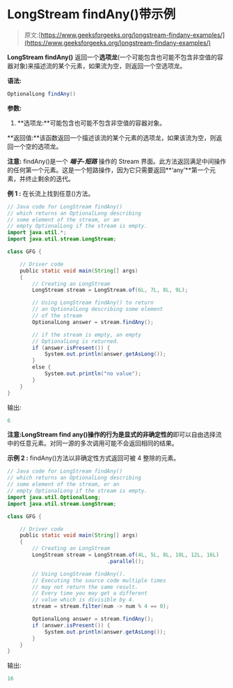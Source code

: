 # LongStream findAny()带示例

> 原文:[https://www.geeksforgeeks.org/longstream-findany-examples/](https://www.geeksforgeeks.org/longstream-findany-examples/)

**LongStream findAny()** 返回一个**选项龙**(一个可能包含也可能不包含非空值的容器对象)来描述流的某个元素，如果流为空，则返回一个空选项龙。

**语法:**

```java
OptionalLong findAny() 

```

**参数:**

1.  **选项龙:**可能包含也可能不包含非空值的容器对象。

**返回值:**该函数返回一个描述该流的某个元素的选项龙，如果该流为空，则返回一个空的选项龙。

**注意:** findAny()是一个 ***端子-短路*** 操作的 Stream 界面。此方法返回满足中间操作的任何第一个元素。这是一个短路操作，因为它只需要返回**‘any’**第一个元素，并终止剩余的迭代。

**例 1 :** 在长流上找到任意()方法。

```java
// Java code for LongStream findAny()
// which returns an OptionalLong describing
// some element of the stream, or an
// empty OptionalLong if the stream is empty.
import java.util.*;
import java.util.stream.LongStream;

class GFG {

    // Driver code
    public static void main(String[] args)
    {
        // Creating an LongStream
        LongStream stream = LongStream.of(6L, 7L, 8L, 9L);

        // Using LongStream findAny() to return
        // an OptionalLong describing some element
        // of the stream
        OptionalLong answer = stream.findAny();

        // if the stream is empty, an empty
        // OptionalLong is returned.
        if (answer.isPresent()) {
            System.out.println(answer.getAsLong());
        }
        else {
            System.out.println("no value");
        }
    }
}
```

输出:

```java
6

```

**注意:**LongStream find any()操作的行为是显式的**非确定性的**即可以自由选择流中的任意元素。对同一源的多次调用可能不会返回相同的结果。

**示例 2 :** findAny()方法以非确定性方式返回可被 4 整除的元素。

```java
// Java code for LongStream findAny()
// which returns an OptionalLong describing
// some element of the stream, or an
// empty OptionalLong if the stream is empty.
import java.util.OptionalLong;
import java.util.stream.LongStream;

class GFG {

    // Driver code
    public static void main(String[] args)
    {
        // Creating an LongStream
        LongStream stream = LongStream.of(4L, 5L, 8L, 10L, 12L, 16L)
                                .parallel();

        // Using LongStream findAny().
        // Executing the source code multiple times
        // may not return the same result.
        // Every time you may get a different
        // value which is divisible by 4.
        stream = stream.filter(num -> num % 4 == 0);

        OptionalLong answer = stream.findAny();
        if (answer.isPresent()) {
            System.out.println(answer.getAsLong());
        }
    }
}
```

输出:

```java
16

```